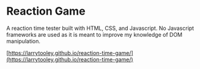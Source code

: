 # Reaction Game

A reaction time tester built with HTML, CSS, and Javascript. No Javascript frameworks are used as it is meant to improve my knowledge of DOM manipulation.

[https://larrytooley.github.io/reaction-time-game/](https://larrytooley.github.io/reaction-time-game/)
